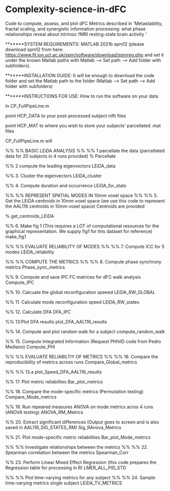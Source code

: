 # Complexity-science-in-dFC
Code to compute, assess, and plot dFC Metrics described in 'Metastability, fractal scaling, and synergistic information processing: what phase relationships reveal about intrinsic fMRI resting-state brain activity '

*******SYSTEM REQUIREMENTS:
MATLAB 2021b
spm12 (please download spm12 from here: https://www.fil.ion.ucl.ac.uk/spm/software/download/spmreg.php and set it under the known Matlab paths with Matlab --> Set path --> Add folder with subfolders).

*******INSTALLATION GUIDE:
It will be enough to download the code folder and set the Matlab path to the folder (Matlab --> Set path --> Add folder with subfolders)

*******INSTRUCTIONS FOR USE: 
How to run the software on your data

In CP_FullPipeLine.m 

point HCP_DATA to your post-processed subject nifti files

point HCP_MAT to where you wish to store your subjects' parcellated .mat files


CP_FullPipeLine.m will

%%
%% BASIC LEiDA ANALYSIS
%%
%% 1 parcellate the data (parcellated data for 20 subjects in 4 runs provided)
% Parcellate 

%% 2 compute the leading eigenvectors
LEiDA_data

%% 3. Cluster the eigenvectors
LEiDA_cluster

%% 4. Compute duration and occurrence
LEiDA_for_stats

%%
%% REPRESENT SPATIAL MODES IN 10mm voxel space
%%
%% 5. Get the LEiDA centroids in 10mm voxel space (we use this code to represent the AAL116 centroids in 10mm voxel space) Centroids are provided
  
 % get_centroids_LEiDA

%% 6. Make fig 1 (This requires a LOT of computational resources for the graphical representation. We supply fig1 for this dataset for reference)
make_fig1

%%
%% EVALUATE RELIABILITY OF MODES
%%
%% 7. Compute ICC for 5 modes
LEiDA_reliability

%%
%% COMPUTE THE METRICS
%%
%% 8. Compute phase synchrony metrics
 Phase_sync_metrics

%% 9. Compute and save IPC FC matrices for dFC walk analysis
Compute_IPC

%% 10. Calcuate the global reconfiguration speeed
LEiDA_RW_GLOBAL

%% 11. Calculate mode reconfiguration speed
LEiDA_RW_states

%% 12. Calculate DFA
DFA_IPC

%% 13:Plot DFA results
plot_DFA_AAL116_results

%% 14. Compute and plot random walk for a subject
compute_random_walk

%% 15. Compute Integrated Information (Request PHhiID code from Pedro Mediano)
Compute_PHI

%%
%% EVALUATE RELIABILTIY OF METRICS
%%
%% 16. Compare the reproducibility of metrics across runs
Compare_Global_metrics

%%
%% 13.a
plot_Speed_DFA_AAL116_results

%% 17. Plot metric reliabilites
 Bar_plot_metrics

 %% 18. Compare the mode-specific metrics (Permutation testing)
 Compare_Mode_metrics

%% 19. Run repeared measures ANOVA on mode metrics acros 4 runs (ANOVA testing)
ANOVA_RM_Metrics

%% 20. Extract significant differences (Output goes to screen and is also saved in AAL116_SIG_STATES_RM)
Sig_RAnova_Metrics

%% 21. Plot mode-specific metric reliabilities
Bar_plot_Mode_metrics

%%
%% Investigate relationships between the metrics
%%
%% 22. Spearman correlation between the metrics
Spearman_Corr

%% 23. Perform Linear Mixed Effect Regression (this code prepares the Regression table for processing in R)
 LMER_ALL_PID_STD

%%
%% Plot time-varying metrics for any subject
%%
%% 24. Sample time-varying metrics single subject
LEiDA_TV_METRICS
  
